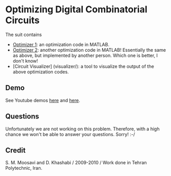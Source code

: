 # Optimizing Digital Combinatorial Circuits

The suit contains
- [Optimizer 1](optimizer1/): an optimization code in MATLAB. 
- [Optimizer 2](optimizer2/): another optimization code in MATLAB! Essentially the same as above, but implemented by another person. Which one is better, I don't know! 
- [Circuit Visualizer] (visualizer/): a tool to visualize the output of the above optimization codes. 

## Demo 
See Youtube demos [here](https://www.youtube.com/watch?v=kt5oGHYTuSM) and [here](https://www.youtube.com/watch?v=ilxfsqFCVF0). 

## Questions 
Unfortunately we are not working on this problem. Therefore, with a high chance we won't be able to answer your questions. Sorry! :-/ 

## Credit 
S. M. Moosavi and D. Khashabi / 2009-2010 / Work done in Tehran Polytechnic, Iran. 

